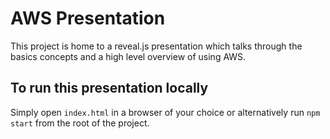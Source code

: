 # AWS Presentation

This project is home to a reveal.js presentation which talks through the basics concepts and a high level overview of using AWS.

## To run this presentation locally

Simply open `index.html` in a browser of your choice or alternatively run `npm start` from the root of the project.
